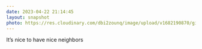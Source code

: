 ```yaml
---
date: 2023-04-22 21:14:45
layout: snapshot
photo: https://res.cloudinary.com/dbi2zounq/image/upload/v1682190870/gi3ra1pjaeltspz39ytl.jpg
---
```

It’s nice to have nice neighbors
